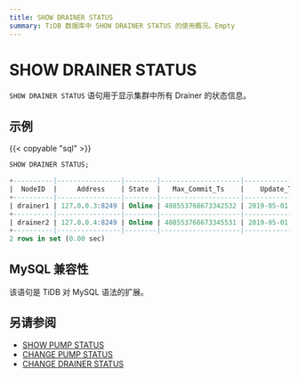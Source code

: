 ```yaml
---
title: SHOW DRAINER STATUS
summary: TiDB 数据库中 SHOW DRAINER STATUS 的使用概况。Empty
---
```


# SHOW DRAINER STATUS

`SHOW DRAINER STATUS` 语句用于显示集群中所有 Drainer 的状态信息。

## 示例

{{< copyable "sql" >}}

```sql
SHOW DRAINER STATUS;
```

```sql
+----------|----------------|--------|--------------------|---------------------|
|  NodeID  |     Address    | State  |   Max_Commit_Ts    |    Update_Time      |
+----------|----------------|--------|--------------------|---------------------|
| drainer1 | 127.0.0.3:8249 | Online | 408553768673342532 | 2019-05-01 00:00:03 |
+----------|----------------|--------|--------------------|---------------------|
| drainer2 | 127.0.0.4:8249 | Online | 408553768673345531 | 2019-05-01 00:00:04 |
+----------|----------------|--------|--------------------|---------------------|
2 rows in set (0.00 sec)
```

## MySQL 兼容性

该语句是 TiDB 对 MySQL 语法的扩展。

## 另请参阅

* [SHOW PUMP STATUS](/sql-statements/sql-statement-show-pump-status.md)
* [CHANGE PUMP STATUS](/sql-statements/sql-statement-change-pump.md)
* [CHANGE DRAINER STATUS](/sql-statements/sql-statement-change-drainer.md)

